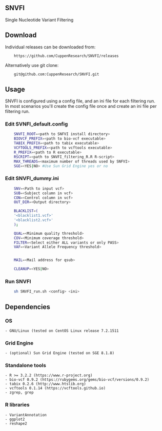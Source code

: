 ## SNVFI 
Single Nucleotide Variant Filtering

## Download
Individual releases can be downloaded from:
```bash
    https://github.com/CuppenResearch/SNVFI/releases
```
Alternatively use git clone:
```bash
    git@github.com:CuppenResearch/SNVFI.git
```

## Usage
SNVFI is configured using a config file, and an ini file for each filtering
run.  In most scenarios you'll create the config file once and create an ini
file per filtering run.

### Edit SVNFI_default.config
```bash
    SNVFI_ROOT=<path to SNFVI install directory>
    BIOVCF_PREFIX=<path to bio-vcf executable>
    TABIX_PREFIX=<path to tabix executable>
    VCFTOOLS_PREFIX=<path to vcftools executable>
    R_PREFIX=<path to R executable>
    RSCRIPT=<path to SNVFI_filtering_R.R R-script>
    MAX_THREADS=<maximum number of threads used by SNFVI>
    SGE=<YES|NO> #Use Sun Grid Engine yes or no

```

### Edit SNVFI_dummy.ini
```bash
    SNV=<Path to input vcf>
    SUB=<Subject column in vcf>
    CON=<Control column in vcf>
    OUT_DIR=<Output directory>

    BLACKLIST=(
    '<blacklist1.vcf>'
    '<blacklist2.vcf>'
    );

    QUAL=<Minimum quality threshold>
    COV=<Minimum coverage threshold>
    FILTER=<Select either ALL variants or only PASS>
    VAF=<Variant Allele Frequency threshold>


    MAIL=<Mail address for qsub>

    CLEANUP=<YES|NO>
```

### Run SNVFI
```bash
    sh SNVFI_run.sh <config> <ini>
```

## Dependencies

### OS
    - GNU/Linux (tested on CentOS Linux release 7.2.1511

### Grid Engine
    - (optional) Sun Grid Engine (tested on SGE 8.1.8)

### Standalone tools
    - R >= 3.2.2 (https://www.r-project.org)
    - bio-vcf 0.9.2 (https://rubygems.org/gems/bio-vcf/versions/0.9.2)
    - tabix 0.2.6 (http://www.htslib.org)
    - vcftools 0.1.14 (https://vcftools.github.io)
    - zgrep, grep

### R libraries
    - VariantAnnotation
    - ggplot2
    - reshape2
